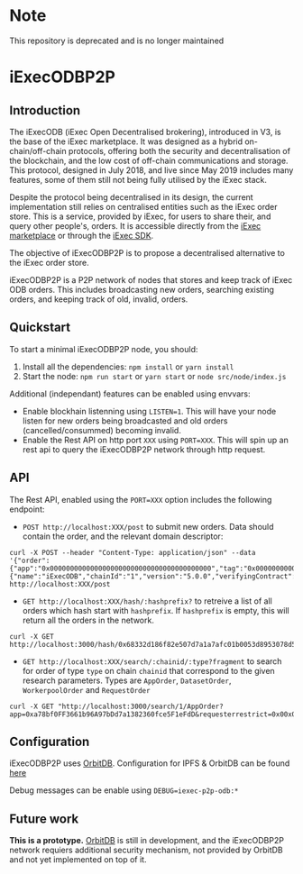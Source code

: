 # Note

This repository is deprecated and is no longer maintained



iExecODBP2P
===

Introduction
---

The iExecODB (iExec Open Decentralised brokering), introduced in V3, is the base of the iExec marketplace. It was designed as a hybrid on-chain/off-chain protocols, offering both the security and decentralisation of the blockchain, and the low cost of off-chain communications and storage. This protocol, designed in July 2018, and live since May 2019 includes many features, some of them still not being fully utilised by the iExec stack.

Despite the protocol being decentralised in its design, the current implementation still relies on centralised entities such as the iExec order store. This is a service, provided by iExec, for users to share their, and query other people's, orders. It is accessible directly from the [iExec marketplace](https://market.iex.ec) or through the [iExec SDK](http://github.com/iExecBlockchainComputing/sdk).

The objective of iExecODBP2P is to propose a decentralised alternative to the iExec order store.

iExecODBP2P is a P2P network of nodes that stores and keep track of iExec ODB orders. This includes broadcasting new orders, searching existing orders, and keeping track of old, invalid, orders.

Quickstart
---

To start a minimal iExecODBP2P node, you should:

1. Install all the dependencies: `npm install` or `yarn install`
2. Start the node: `npm run start` or `yarn start` or `node src/node/index.js`

Additional (independant) features can be enabled using envvars:

- Enable blockhain listenning using `LISTEN=1`. This will have your node listen for new orders being broadcasted and old orders (cancelled/consummed) becoming invalid.
- Enable the Rest API on http port `XXX` using `PORT=XXX`. This will spin up an rest api to query the iExecODBP2P network through http request.

API
---

The Rest API, enabled using the `PORT=XXX` option includes the following endpoint:

- `POST http://localhost:XXX/post` to submit new orders. Data should contain the order, and the relevant domain descriptor:

```
curl -X POST --header "Content-Type: application/json" --data '{"order":{"app":"0x0000000000000000000000000000000000000000","tag":"0x0000000000000000000000000000000000000000000000000000000000000000","salt":"0x0000000000000000000000000000000000000000000000000000000000000002","sign":"0x","trust":"0","params":"","volume":"0","dataset":"0x0000000000000000000000000000000000000000","callback":"0x0000000000000000000000000000000000000000","category":"0","requester":"0x0000000000000000000000000000000000000000","workerpool":"0x0000000000000000000000000000000000000000","appmaxprice":"0","beneficiary":"0x0000000000000000000000000000000000000000","datasetmaxprice":"0","workerpoolmaxprice":"0"},"domain":{"name":"iExecODB","chainId":"1","version":"5.0.0","verifyingContract":"0x3eca1B216A7DF1C7689aEb259fFB83ADFB894E7f"}}' http://localhost:XXX/post
```

- `GET http://localhost:XXX/hash/:hashprefix?` to retreive a list of all orders which hash start with `hashprefix`. If `hashprefix` is empty, this will return all the orders in the network.

```
curl -X GET http://localhost:3000/hash/0x68332d186f82e507d7a1a7afc01b0053d8953078d55cee1090e581f5c41f73e1
```

- `GET http://localhost:XXX/search/:chainid/:type?fragment` to search for order of type `type` on chain `chainid` that correspond to the given research parameters. Types are `AppOrder`, `DatasetOrder`, `WorkerpoolOrder` and `RequestOrder`

```
curl -X GET "http://localhost:3000/search/1/AppOrder?app=0xa78bf0FF3661b96A97bDd7a1382360fce5F1eFdD&requesterrestrict=0x00x0000000000000000000000000000000000000000"
```


Configuration
---

iExecODBP2P uses [OrbitDB](https://orbitdb.org/). Configuration for IPFS & OrbitDB can be found [here](https://github.com/iExecBlockchainComputing/iexec-p2p-odb/blob/orbit-db/src/config/config.json)

Debug messages can be enable using `DEBUG=iexec-p2p-odb:*`

Future work
---

**This is a prototype.** [OrbitDB](https://orbitdb.org/) is still in development, and the iExecODBP2P network requiers additional security mechanism, not provided by OrbitDB and not yet implemented on top of it.
